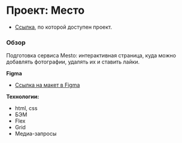 # Проект: Место


* [Ссылка](https://victoriapanchenko.github.io/mesto-project/), по которой доступен проект.


### Обзор

Подготовка сервиса Mesto: интерактивная страница, куда можно добавлять фотографии, удалять их и ставить лайки.

**Figma**

* [Ссылка на макет в Figma](https://www.figma.com/file/2cn9N9jSkmxD84oJik7xL7/JavaScript.-Sprint-4?node-id=0%3A1)

**Технологии:**
* html, css
* БЭМ
* Flex
* Grid
* Медиа-запросы 

